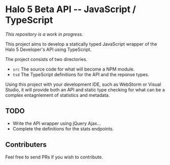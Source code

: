 # Halo 5 Beta API -- JavaScript / TypeScript

*This repository is a work in progress.*

This project aims to develop a statically typed JavaScript wrapper of the Halo 5 Developer's API using TypeScript.

The project consists of two directories. 

- `src` The source code for what will become a NPM module.
- `tsd` The TypeScript definitions for the API and the reponse types. 

Using this project with your development IDE, such as WebStorm or Visual Studio, it will provide both an API and static type checking for what can be a complex entagnlement of statistics and metadata.

## TODO

- Write the API wrapper using jQuery Ajax...
- Complete the definitions for the stats endpoints.

## Contributers

Feel free to send PRs if you wish to contribute.